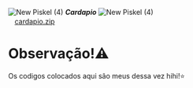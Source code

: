 ![New Piskel (4)](https://github.com/user-attachments/assets/efc67ec7-efcf-4172-b001-aa2c488fa41c) ***Cardapio*** ![New Piskel (4)](https://github.com/user-attachments/assets/efc67ec7-efcf-4172-b001-aa2c488fa41c)      
ㅤ[cardapio.zip](https://github.com/user-attachments/files/16203309/cardapio.zip)
# Observação!⚠️
Os codigos colocados aqui são meus dessa vez hihi!⭐
